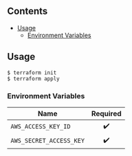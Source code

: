 ## Contents

- [Usage](#usage)
  - [Environment Variables](#environment-variables)

## Usage

    $ terraform init
    $ terraform apply

### Environment Variables

| Name                    | Required           |
|-------------------------|:------------------:|
| `AWS_ACCESS_KEY_ID`     | :heavy_check_mark: |
| `AWS_SECRET_ACCESS_KEY` | :heavy_check_mark: | 
